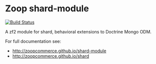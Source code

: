 Zoop shard-module
=================

[![Build Status](https://secure.travis-ci.org/zoopcommerce/shard-module.png)](http://travis-ci.org/zoopcommerce/shard-module)

A zf2 module for shard, behavioral extensions to Doctrine Mongo ODM.

For full documentation see:

* http://zoopcommerce.github.io/shard-module
* http://zoopcommerce.github.io/shard